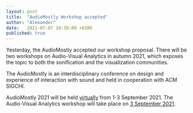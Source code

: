 ```yaml
---
layout: post
title:  "AudioMostly Workshop accepted"
author: "Alexander"
date:   2021-07-07 10:30:00 +0200
published: true
---
```


Yesterday, the AudioMostly accepted our workshop proposal.
There will be two workshops on Audio-Visual Analytics in autumn 2021,
which exposes the topic to both the sonification and the visualization communities.

The AudioMostly is an interdisciplinary conference on design and experience of interaction with sound and held in cooperation with ACM SIGCHI.

AudioMostly 2021 will be held [virtually](https://audiomostly.com/2021/news/2/) from 1-3 September 2021.
The Audio-Visual Analytics workshop will take place on [3 September 2021](https://audiomostly.com/2021/info/important-dates/).
